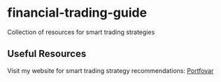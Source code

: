# financial-trading-guide
Collection of resources for smart trading strategies
## Useful Resources
Visit my website for smart trading strategy recommendations: [Portfoyar](https://www.portfoyar.com)
